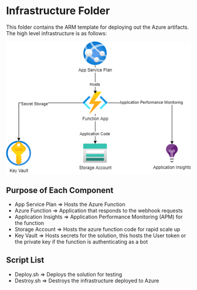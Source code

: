 # Infrastructure Folder

This folder contains the ARM template for deploying out the Azure artifacts. The high level infrastructure is as follows:

![Infra Architecture](../docs/images/HighLevelInfraArchitecture.png)

## Purpose of Each Component

- App Service Plan => Hosts the Azure Function
- Azure Function => Application that responds to the webhook requests
- Application Insights => Application Performance Monitoring (APM) for the function
- Storage Account => Hosts the azure function code for rapid scale up
- Key Vault => Hosts secrets for the solution, this hosts the User token or the private key if the function is authenticating as a bot

## Script List

- Deploy.sh => Deploys the solution for testing
- Destroy.sh => Destroys the infrastructure deployed to Azure